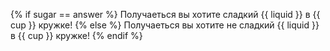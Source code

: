 {% if sugar == answer %}
    Получаеться вы хотите сладкий {{ liquid  }} в {{ cup }} кружке!
{% else %}
    Получаеться вы хотите не сладкий {{ liquid  }} в {{ cup }} кружке!
{% endif %}